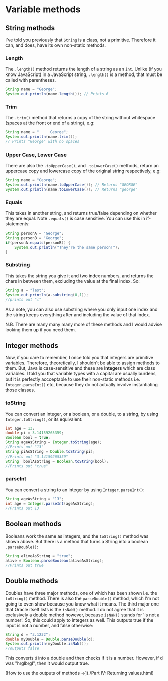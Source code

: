 Variable methods
===

## String methods
I've told you previously that `String` is a class, not a primitive. Therefore it can, and does, have its own non-static methods.

### Length
The `.length()` method returns the length of a string as an `int`. Unlike (if you know JavaScript) in a JavaScript  string, `.length()` is a method, that must be called with parentheses.

```java
String name = "George";
System.out.println(name.length()); // Prints 6
```

### Trim
The `.trim()` method that returns a copy of the string without whitespace (spaces at the front or end of a string), e.g:

```java
String name = "     George";
System.out.println(name.trim()); 
// Prints "George" with no spaces
```

### Upper Case, Lower Case
There are also the `.toUpperCase()`, and `.toLowerCase()` methods, return an uppercase copy and lowercase copy of the original string respectively, e.g:

```java
String name = "George";
System.out.println(name.toUpperCase()); // Returns "GEORGE"
System.out.println(name.toLowerCase()); // Returns "george"
```

### Equals
This takes in another string, and returns true/false depending on whether they are equal. Note `.equals()` is case sensitive. You can use this in if-statements:

```java
String personA = "George";
String personB = "George";
if(personA.equals(personB)) {
	System.out.println("They're the same person!");
}
```

### Substring
This takes the string you give it and two index numbers, and returns the chars in between them, excluding the value at the final index. So:

```java
String a = "last";
System.out.println(a.substring(0,1));
//prints out "l"
```

As a note, you can also use substring where you only input one index and the string keeps everything after and including the value of that index.


N.B. There are many many many more of these methods and I would advise looking them up if you need them.

## Integer methods
Now, if you care to remember, I once told you that integers are primitive variables. Therefore, theoretically, I shouldn't be able to assign methods to them. But, Java is case-sensitive and these are **Integers** which are class variables. I told you that variable types with a capital are usually burdens, but it is perfectly accceptable to use their non-static methods i.e. `Integer.parseInt()` etc, because they do not actually involve instantiating those classes. 

### toString
You can convert an integer, or a boolean, or a double, to a string, by using `Integer.toString()`, or its equivalent:

```java
int age = 13;
double pi = 3.14159265359;
Boolean bool = true;
String ageAsString = Integer.toString(age);
//Prints out "13"
String piAsString = Double.toString(pi);
//Prints out "3.14159265359"
String  boolAsString = Boolean.toString(bool);
//Prints out "true"
```

### parseInt
You can convert a string to an integer by using `Integer.parseInt()`:

```java
String ageAsString = "13";
int age = Integer.parseInt(ageAsString);
//Prints out 13
```

## Boolean methods
Booleans work the same as integers, and the `toString()` method was shown above. But there is a method that turns a String into a boolean `.parseDouble()`:

```java
String aliveAsString = "true";
alive = Boolean.parseBoolean(aliveAsString);
//Prints out true
```

## Double methods
Doubles have three major methods, one of which has been shown i.e. the `toString()` method. There is also the `parseDouble()` method, which I'm not going to even show because you know what it means. The third major one that Oracle itself lists is the `isNaN()` method. I do not agree that it is exclusively a double method however, because `isNaN()` stands for 'is not a number'. So, this could apply to integers as well. This outputs true if the input is not a number, and false otherwise:

```java
String d = "3.1232";
double myDouble = Double.parseDouble(d);
System.out.println(myDouble.isNaN());
//outputs false
```

This converts `d` into a double and then checks if it is a number. However, if d was "hrglbrgl", then it would output true.

[How to use the outputs of methods &rarr;](./Part IV: Returning values.html)

